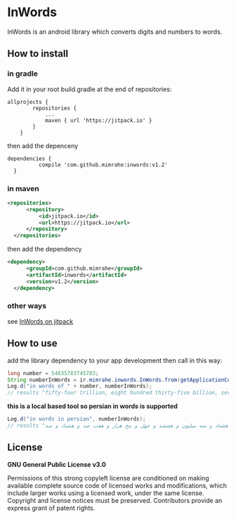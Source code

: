 # InWords
InWords is an android library which converts digits and numbers to words.

## How to install
### in gradle
Add it in your root build.gradle at the end of repositories:
```
allprojects {
		repositories {
			...
			maven { url 'https://jitpack.io' }
		}
	}
  ```
  then add the depenceny
  ```
  dependencies {
	        compile 'com.github.mimrahe:inwords:v1.2'
	}
  ```
  ### in maven
  ```xml
  <repositories>
		<repository>
		    <id>jitpack.io</id>
		    <url>https://jitpack.io</url>
		</repository>
	</repositories>
  ```
  then add the dependency
  ```xml
  <dependency>
	    <groupId>com.github.mimrahe</groupId>
	    <artifactId>inwords</artifactId>
	    <version>v1.2</version>
	</dependency>
  ```
### other ways
see [InWords on jitpack](https://jitpack.io/#mimrahe/inwords/v1.0)

## How to use
add the library dependency to your app development
then call in this way:
```java
long number = 54835783745783;
String numberInWords = ir.mimrahe.inwords.InWords.from(getApplicationContext(), number);
Log.d("in words of " + number, numberInWords);
// results "fifty-four trillion, eight hundred thirty-five billion, seven hundred eighty-three million, seven hundred forty-five thousand, seven hundred eighty-three"
```
**this is a local based tool so persian in words is supported**
```java
Log.d("in words in persian", numberInWords);
// results "پنجاه و چهار تریلیون و هشت صد و سی و پنج میلیارد و هفتصد و هشتاد و سه میلیون و هفتصد و چهل و پنج هزار و هفت صد و هشتاد و سه"
```
## License
**GNU General Public License v3.0**

Permissions of this strong copyleft license are conditioned on making available complete source code of licensed works and modifications, which include larger works using a licensed work, under the same license. Copyright and license notices must be preserved. Contributors provide an express grant of patent rights.
